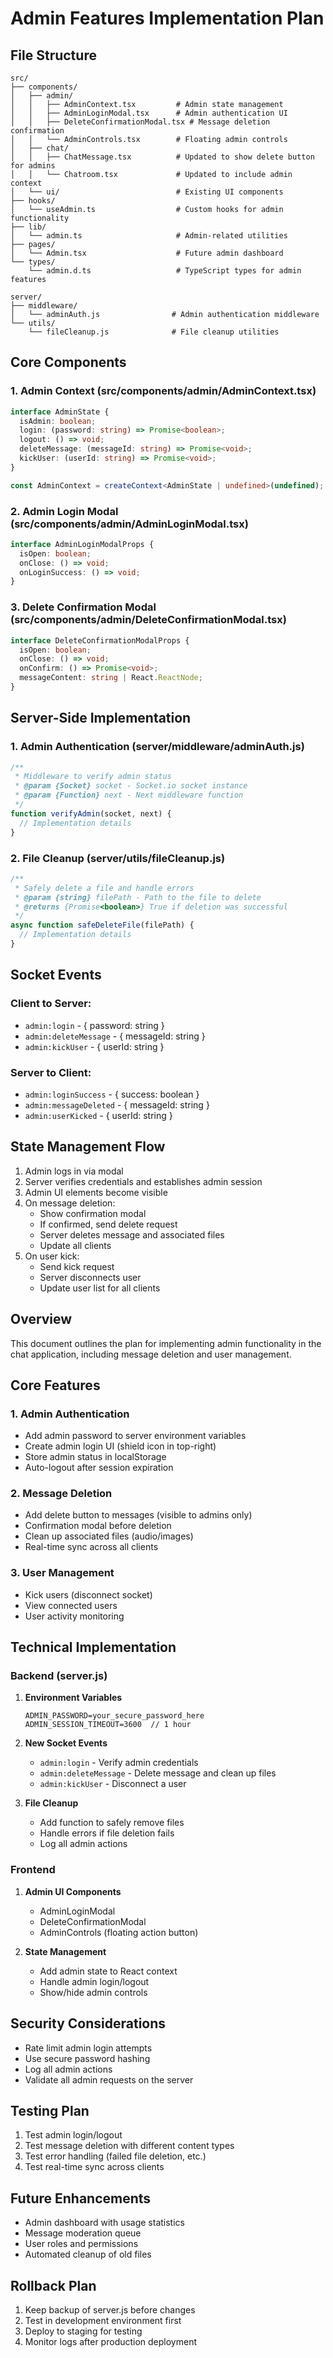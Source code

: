 # Admin Features Implementation Plan

## File Structure
```
src/
├── components/
│   ├── admin/
│   │   ├── AdminContext.tsx         # Admin state management
│   │   ├── AdminLoginModal.tsx      # Admin authentication UI
│   │   ├── DeleteConfirmationModal.tsx # Message deletion confirmation
│   │   └── AdminControls.tsx        # Floating admin controls
│   ├── chat/
│   │   ├── ChatMessage.tsx          # Updated to show delete button for admins
│   │   └── Chatroom.tsx             # Updated to include admin context
│   └── ui/                          # Existing UI components
├── hooks/
│   └── useAdmin.ts                  # Custom hooks for admin functionality
├── lib/
│   └── admin.ts                     # Admin-related utilities
├── pages/
│   └── Admin.tsx                    # Future admin dashboard
└── types/
    └── admin.d.ts                   # TypeScript types for admin features

server/
├── middleware/
│   └── adminAuth.js                # Admin authentication middleware
└── utils/
    └── fileCleanup.js              # File cleanup utilities
```

## Core Components

### 1. Admin Context (src/components/admin/AdminContext.tsx)
```typescript
interface AdminState {
  isAdmin: boolean;
  login: (password: string) => Promise<boolean>;
  logout: () => void;
  deleteMessage: (messageId: string) => Promise<void>;
  kickUser: (userId: string) => Promise<void>;
}

const AdminContext = createContext<AdminState | undefined>(undefined);
```

### 2. Admin Login Modal (src/components/admin/AdminLoginModal.tsx)
```typescript
interface AdminLoginModalProps {
  isOpen: boolean;
  onClose: () => void;
  onLoginSuccess: () => void;
}
```

### 3. Delete Confirmation Modal (src/components/admin/DeleteConfirmationModal.tsx)
```typescript
interface DeleteConfirmationModalProps {
  isOpen: boolean;
  onClose: () => void;
  onConfirm: () => Promise<void>;
  messageContent: string | React.ReactNode;
}
```

## Server-Side Implementation

### 1. Admin Authentication (server/middleware/adminAuth.js)
```javascript
/**
 * Middleware to verify admin status
 * @param {Socket} socket - Socket.io socket instance
 * @param {Function} next - Next middleware function
 */
function verifyAdmin(socket, next) {
  // Implementation details
}
```

### 2. File Cleanup (server/utils/fileCleanup.js)
```javascript
/**
 * Safely delete a file and handle errors
 * @param {string} filePath - Path to the file to delete
 * @returns {Promise<boolean>} True if deletion was successful
 */
async function safeDeleteFile(filePath) {
  // Implementation details
}
```

## Socket Events

### Client to Server:
- `admin:login` - { password: string }
- `admin:deleteMessage` - { messageId: string }
- `admin:kickUser` - { userId: string }

### Server to Client:
- `admin:loginSuccess` - { success: boolean }
- `admin:messageDeleted` - { messageId: string }
- `admin:userKicked` - { userId: string }

## State Management Flow
1. Admin logs in via modal
2. Server verifies credentials and establishes admin session
3. Admin UI elements become visible
4. On message deletion:
   - Show confirmation modal
   - If confirmed, send delete request
   - Server deletes message and associated files
   - Update all clients
5. On user kick:
   - Send kick request
   - Server disconnects user
   - Update user list for all clients

## Overview
This document outlines the plan for implementing admin functionality in the chat application, including message deletion and user management.

## Core Features

### 1. Admin Authentication
- Add admin password to server environment variables
- Create admin login UI (shield icon in top-right)
- Store admin status in localStorage
- Auto-logout after session expiration

### 2. Message Deletion
- Add delete button to messages (visible to admins only)
- Confirmation modal before deletion
- Clean up associated files (audio/images)
- Real-time sync across all clients

### 3. User Management
- Kick users (disconnect socket)
- View connected users
- User activity monitoring

## Technical Implementation

### Backend (server.js)
1. **Environment Variables**
   ```
   ADMIN_PASSWORD=your_secure_password_here
   ADMIN_SESSION_TIMEOUT=3600  // 1 hour
   ```

2. **New Socket Events**
   - `admin:login` - Verify admin credentials
   - `admin:deleteMessage` - Delete message and clean up files
   - `admin:kickUser` - Disconnect a user

3. **File Cleanup**
   - Add function to safely remove files
   - Handle errors if file deletion fails
   - Log all admin actions

### Frontend
1. **Admin UI Components**
   - AdminLoginModal
   - DeleteConfirmationModal
   - AdminControls (floating action button)

2. **State Management**
   - Add admin state to React context
   - Handle admin login/logout
   - Show/hide admin controls

## Security Considerations
- Rate limit admin login attempts
- Use secure password hashing
- Log all admin actions
- Validate all admin requests on the server

## Testing Plan
1. Test admin login/logout
2. Test message deletion with different content types
3. Test error handling (failed file deletion, etc.)
4. Test real-time sync across clients

## Future Enhancements
- Admin dashboard with usage statistics
- Message moderation queue
- User roles and permissions
- Automated cleanup of old files

## Rollback Plan
1. Keep backup of server.js before changes
2. Test in development environment first
3. Deploy to staging for testing
4. Monitor logs after production deployment
